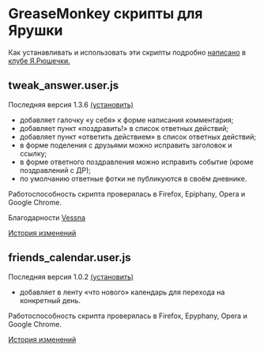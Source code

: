 GreaseMonkey скрипты для Ярушки
===============================

Как устанавливать и использовать эти скрипты подробно [написано](http://clubs.ya.ru/4611686018427409269/replies.xml?item_no=874)
в [клубе Я.Рюшечки.](http://clubs.ya.ru/4611686018427409269/)

tweak_answer.user.js
--------------------

Последняя версия 1.3.6 [(установить)](http://github.com/alexeyten/yaru-tweaks/raw/1.3.6/tweak_answer.user.js)

* добавляет галочку «у себя» к форме написания комментария;
* добавляет пункт «поздравить!» в список ответных действий;
* добавляет пункт «ответить действием» в список ответных действий;
* в форме поделения с друзьями можно исправить заголовок и ссылку;
* в форме ответного поздравления можно исправить событие (кроме поздравлений с ДР);
* по умолчанию ответные фотки не публикуются в своём дневнике.

Работоспособность скрипта проверялась в Firefox, Epiphany, Opera и Google Chrome.

Благодарности [Vessna](http://vessna005.ya.ru/)

[История изменений](http://github.com/alexeyten/yaru-tweaks/raw/master/tweak_answer.changelog)


friends_calendar.user.js
------------------------

Последняя версия 1.0.2 [(установить)](http://github.com/alexeyten/yaru-tweaks/raw/fc1.0.2/friends_calendar.user.js)

* добавляет в ленту «что нового» календарь для перехода на конкретный день.

Работоспособность скрипта проверялась в Firefox, Epyphany, Opera и Google Chrome.

[История изменений](http://github.com/alexeyten/yaru-tweaks/raw/master/friends_calendar.changelog)
